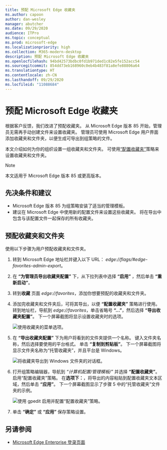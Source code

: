 ```yaml
---
title: 预配 Microsoft Edge 收藏夹
ms.author: capoon
author: dan-wesley
manager: abutcher
ms.date: 09/29/2020
audience: ITPro
ms.topic: conceptual
ms.prod: microsoft-edge
ms.localizationpriority: high
ms.collection: M365-modern-desktop
description: 预配 Microsoft Edge 收藏夹
ms.openlocfilehash: 94bd42573bdbc0fd1b971ded1c82e5fe152acc54
ms.sourcegitcommit: 854dd73eb168960c0eb4b483f81a8efe88806a64
ms.translationtype: HT
ms.contentlocale: zh-CN
ms.lasthandoff: 09/29/2020
ms.locfileid: "11088684"
---
```

# 预配 Microsoft Edge 收藏夹

根据客户反馈，我们改进了预配收藏夹。 从 Microsoft Edge 版本 85 开始，管理员无需再手动创建文件来设置收藏夹。 管理员可使用 Microsoft Edge 用户界面添加收藏夹和文件夹，以便生成可导出到组策略的文件。

本文介绍如何为你的组织设置一组收藏夹和文件夹。 可使用[“配置收藏夹”](https://docs.microsoft.com//DeployEdge/microsoft-edge-policies#configure-favorites)策略来设置收藏夹和文件夹。

> [!NOTE]
> 本文适用于 Microsoft Edge 版本 85 或更高版本。

## 先决条件和建议

- Microsoft Edge 版本 85 为组策略安装了适当的管理模板。
- 建议在 Microsoft Edge 中使用新的配置文件来设置这些收藏夹。 将在导出中包含与该配置文件一起保存的所有收藏夹。  

## 预配收藏夹和文件夹

使用以下步骤为用户预配收藏夹和文件夹。

1. 转到 Microsoft Edge 地址栏并键入以下 URL： *edge://flags/#edge-favorites-admin-export*。
2. 在 **“为管理员导出收藏夹配置”** 下，从下拉列表中选择 **“启用”** ，然后单击 **“重新启动”**。

3. 转到**收藏** 页面 *edge://favorites*，添加你想要预配的收藏夹和文件夹。

<!--
4. On the **Favorites bar**, click **Add folder**. The folder structure of favorites that are set in the profile you're using will be reflected in the folder you provision for your users. The next screenshot shows "Managed favorites", the folder we'll use to provision favorites.

   ![Add a folder](media/edge-learnmore-provision-favorites/provision-favorites-add-folder.png)

   > [!TIP]
   > Add existing folders that contain favorites you want to provision for your users.

5. Select "Managed favorites" and then click **Add favorite**. The next screenshot shows the favorite we've added.

   ![Add a favorite](media/edge-learnmore-provision-favorites/provision-favorites-add-favorite.png)-->

4. 添加完收藏夹和文件夹后，可将其导出，以便 **“配置收藏夹”** 策略进行使用。 转到地址栏，导航到 *edge://favorites*，单击省略号 **“...”**，然后选择 **“导出收藏夹配置”**。 下一个屏幕截图将显示设置收藏夹时的选项。

   ![使用收藏夹的菜单选项。](media/edge-learnmore-provision-favorites/provision-favorites-menu-options.png)

5. 在 **“导出收藏夹配置”** 下为用户将看到的文件夹提供一个名称。 键入文件夹名称，然后选择要使用的平台格式。 单击 **“复制到剪贴板”**。 下一个屏幕截图将显示文件夹名称为“托管收藏夹”，并且平台是 Windows。

   ![将收藏夹导出到 Windows 文件夹的对话框。](media/edge-learnmore-provision-favorites/provision-favorites-export.png)

6. 打开组策略编辑器，导航到 *“计算机配置/管理模板/”* 并选择 **“配置收藏夹”**。 启用“配置收藏夹”策略。 在**选项下：**，将导出的内容粘贴到配置收藏夹文本区域，然后单击 **“应用”**。 下一个屏幕截图显示了步骤 5 中的“托管收藏夹”文件夹的示例。

   ![使用 gpedit 启用并配置“配置收藏夹”策略。](media/edge-learnmore-provision-favorites/provision-favorites-gpedit.png)

7. 单击 **“确定”** 或 **“应用”** 保存策略设置。

## 另请参阅

- [Microsoft Edge Enterprise 登录页面](https://aka.ms/EdgeEnterprise)